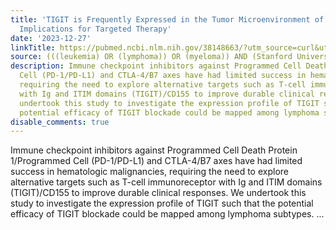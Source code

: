 ```yaml
---
title: 'TIGIT is Frequently Expressed in the Tumor Microenvironment of Select Lymphomas:
  Implications for Targeted Therapy'
date: '2023-12-27'
linkTitle: https://pubmed.ncbi.nlm.nih.gov/38148663/?utm_source=curl&utm_medium=rss&utm_campaign=pubmed-2&utm_content=1Rkszs2HVZ2RHP33OibaNFew6VK-LzjJWTD4GwmLlk8B-wCceh&fc=20220923065203&ff=20231228170629&v=2.18.0
source: (((leukemia) OR (lymphoma)) OR (myeloma)) AND (Stanford University[Affiliation])
description: Immune checkpoint inhibitors against Programmed Cell Death Protein 1/Programmed
  Cell (PD-1/PD-L1) and CTLA-4/B7 axes have had limited success in hematologic malignancies,
  requiring the need to explore alternative targets such as T-cell immunoreceptor
  with Ig and ITIM domains (TIGIT)/CD155 to improve durable clinical responses. We
  undertook this study to investigate the expression profile of TIGIT such that the
  potential efficacy of TIGIT blockade could be mapped among lymphoma subtypes. ...
disable_comments: true
---
```

Immune checkpoint inhibitors against Programmed Cell Death Protein 1/Programmed Cell (PD-1/PD-L1) and CTLA-4/B7 axes have had limited success in hematologic malignancies, requiring the need to explore alternative targets such as T-cell immunoreceptor with Ig and ITIM domains (TIGIT)/CD155 to improve durable clinical responses. We undertook this study to investigate the expression profile of TIGIT such that the potential efficacy of TIGIT blockade could be mapped among lymphoma subtypes. ...
